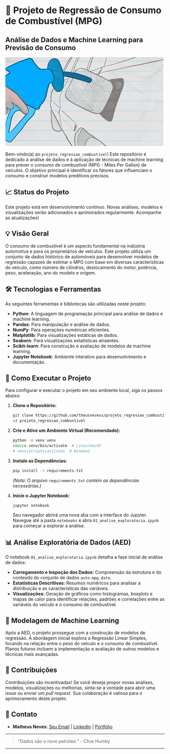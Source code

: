 # 🚗 Projeto de Regressão de Consumo de Combustível (MPG)

## Análise de Dados e Machine Learning para Previsão de Consumo

![Car on Road](https://github.com/theusnevess/projeto_regressao_combustivel/blob/main/data/Gas%20Station%20Cars%20GIF%20by%20University%20of%20California.gif)

Bem-vindo(a) ao `projeto_regressao_combustivel`! Este repositório é dedicado à análise de dados e à aplicação de técnicas de machine learning para prever o consumo de combustível (MPG - Miles Per Gallon) de veículos. O objetivo principal é identificar os fatores que influenciam o consumo e construir modelos preditivos precisos.

## 📈 Status do Projeto

Este projeto está em desenvolvimento contínuo. Novas análises, modelos e visualizações serão adicionados e aprimorados regularmente. Acompanhe as atualizações!

## 💡 Visão Geral

O consumo de combustível é um aspecto fundamental na indústria automotiva e para os proprietários de veículos. Este projeto utiliza um conjunto de dados histórico de automóveis para desenvolver modelos de regressão capazes de estimar o MPG com base em diversas características do veículo, como número de cilindros, deslocamento do motor, potência, peso, aceleração, ano do modelo e origem.

## 🛠️ Tecnologias e Ferramentas

As seguintes ferramentas e bibliotecas são utilizadas neste projeto:

*   **Python**: A linguagem de programação principal para análise de dados e machine learning.
*   **Pandas**: Para manipulação e análise de dados.
*   **NumPy**: Para operações numéricas eficientes.
*   **Matplotlib**: Para visualizações estáticas de dados.
*   **Seaborn**: Para visualizações estatísticas atraentes.
*   **Scikit-learn**: Para construção e avaliação de modelos de machine learning.
*   **Jupyter Notebook**: Ambiente interativo para desenvolvimento e documentação.

## 🚀 Como Executar o Projeto

Para configurar e executar o projeto em seu ambiente local, siga os passos abaixo:

1.  **Clone o Repositório:**

    ```bash
    git clone https://github.com/theusnevess/projeto_regressao_combustivel.git
    cd projeto_regressao_combustivel
    ```

2.  **Crie e Ative um Ambiente Virtual (Recomendado):**

    ```bash
    python -m venv venv
    source venv/bin/activate  # Linux/macOS
    # venv\Scripts\activate  # Windows
    ```

3.  **Instale as Dependências:**

    ```bash
    pip install -r requirements.txt
    ```

    *(Nota: O arquivo `requirements.txt` contém as dependências necessárias.)*

4.  **Inicie o Jupyter Notebook:**

    ```bash
    jupyter notebook
    ```

    Seu navegador abrirá uma nova aba com a interface do Jupyter. Navegue até a pasta `notebooks` e abra `01_analise_exploratoria.ipynb` para começar a explorar a análise.

## 📊 Análise Exploratória de Dados (AED)

O notebook `01_analise_exploratoria.ipynb` detalha a fase inicial de análise de dados:

*   **Carregamento e Inspeção dos Dados:** Compreensão da estrutura e do conteúdo do conjunto de dados `auto-mpg.data`.
*   **Estatísticas Descritivas:** Resumos numéricos para analisar a distribuição e as características das variáveis.
*   **Visualizações:** Geração de gráficos como histogramas, boxplots e mapas de calor para identificar relações, padrões e correlações entre as variáveis do veículo e o consumo de combustível.

## 🧠 Modelagem de Machine Learning

Após a AED, o projeto prossegue com a construção de modelos de regressão. A abordagem inicial explora a Regressão Linear Simples, focando na relação entre o peso do veículo e o consumo de combustível. Planos futuros incluem a implementação e avaliação de outros modelos e técnicas mais avançadas.

## 🤝 Contribuições

Contribuições são incentivadas! Se você deseja propor novas análises, modelos, visualizações ou melhorias, sinta-se à vontade para abrir uma *issue* ou enviar um *pull request*. Sua colaboração é valiosa para o aprimoramento deste projeto.

## 📧 Contato

*   **Matheus Neves**: [Seu Email](matheusneves1204@gmail.com) | [LinkedIn](www.linkedin.com/in/matheus-neves-1125632b9) | [Portfólio](https://theusnevess.github.io/Portfolio_Matheus/)

---

> "Dados são o novo petróleo." - Clive Humby

---

